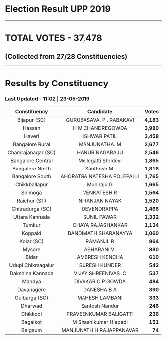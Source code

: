 # Election Result UPP 2019

---
# TOTAL VOTES - 37,478 
## (Collected from 27/28 Constituencies) 


---
# Results by Constituency 

### Last Updated - 11:02 | 23-05-2019 


|   Constituency   |        Candidate         |  Votes  |
|:----------------:|:------------------------:|--------:|
|   Bijapur (SC)   | GURUBASAVA. P . RABAKAVI |**4,183**|
|      Hassan      |     H M CHANDREGOWDA     |**3,980**|
|      Haveri      |       ISHWAR PATIL       |**3,458**|
| Bangalore Rural  |      MANJUNATHA. M       |**2,677**|
|Chamrajanagar (SC)|      HANUR NAGARAJU      |**2,546**|
|Bangalore Central |   Mellegatti Shridevi    |**1,865**|
| Bangalore North  |       Santhosh M.        |**1,816**|
| Bangalore South  |AHORATRA NATESHA POLEPALLI|**1,765**|
|  Chikkballapur   |        Muniraju.G        |**1,665**|
|     Shimoga      |       VENKATESH.R        |**1,564**|
|   Raichur (ST)   |      NIRANJAN NAYAK      |**1,520**|
| Chitradurga (SC) |       DEVENDRAPPA        |**1,466**|
|  Uttara Kannada  |       SUNIL PAWAR        |**1,332**|
|      Tumkur      |    CHAYA RAJASHANKAR     |**1,134**|
|     Koppald      |   BANDIMATH SHARANAYYA   |**1,060**|
|    Kolar (SC)    |        RAMANJI. R        |  **964**|
|      Mysore      |       ASHARANI.V.        |  **880**|
|      Bidar       |      AMBRESH KENCHA      |  **610**|
|Udupi Chikmagalur |      SURESH KUNDER       |  **542**|
| Dakshina Kannada |   VIJAY SHREENIVAS .C    |  **537**|
|      Mandya      |    DIVAKAR.C.P.GOWDA     |  **484**|
|    Davanagere    |       GANESHA B A        |  **390**|
|  Gulbarga (SC)   |      MAHESH LAMBANI      |  **333**|
|     Dharwad      |      Santosh Nandur      |  **246**|
|     Chikkodi     |  PRAVEENKUMAR BALIGATTI  |  **236**|
|     Bagalkot     |  M Shashikumar Hlepadi   |  **151**|
|     Belgaum      | MANJUNATH H RAJAPPANAVAR |   **74**|


<script async src='https://www.googletagmanager.com/gtag/js?id=UA-138371535-2'></script><script>window.dataLayer = window.dataLayer || [];function gtag(){dataLayer.push(arguments);}gtag('js', new Date());gtag('config', 'UA-138371535-2');</script>